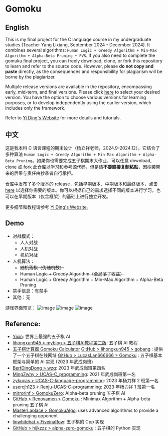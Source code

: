 # Gomoku

## English

This is my final project for the C language course in my undergraduate studies (Teacher Yang Lixiang, September 2024 - December 2024). It combines several algorithms: `Human Logic + Greedy Algorithm + Min-Max Algorithm + Alpha-Beta Pruning + PVS`. If you also need to complete the gomuku final project, you can freely download, clone, or fork this repository to learn and refer to the source code. However, please **do not copy and paste** directly, as the consequences and responsibility for plagiarism will be borne by the plagiarizer. 


Multiple release versions are available in the repository, encompassing early, mid-term, and final versions. Please click [here](https://github.com/YiDingg/Gomoku/releases) to select your desired version. You have the option to choose various versions for learning purposes, or to develop independently using the earlier version, which includes only the framework.

Refer to [Yi Ding's Website](https://yidingg.github.io/YiDingg/#/Projects/Gomoku) for more details and tutorials.

## 中文

这是我本科 C 语言课程的期末设计（杨立祥老师，2024.9-2024.12）。它结合了多种算法 `Human Logic + Greedy Algorithm + Min-Max Algorithm + Alpha-Beta Pruning`。如果你也需要完成五子棋期末大作业，可以任意 download, clone 或 fork 此仓库以学习和参考源代码，但是请**不要直接复制粘贴**，因抄袭带来的后果与责任由抄袭者自行承担。

仓库中发布了多个版本的 release，包括早期版本、中期版本和最终版本，点击 [here](https://github.com/YiDingg/Gomoku/releases) 以选择你需要的版本。你可以根据自己的需求选择不同的版本进行学习，也可以在早期版本（仅含框架）的基础上进行独立开发。

更多细节和教程请参考 [Yi Ding's Website](https://yidingg.github.io/YiDingg/#/Projects/Gomoku)。

## Demo

- 对战模式：
    - 人人对战
    - 人机对战
    - 机机对战
- 人机算法：
    - <s>随机落棋（伪随机数）</s>
    - <s>Human Logic +  Greedy Algorithm（全局落子收益）</s>
    - Human Logic +  Greedy Algorithm + Min-Max Algorithm + Alpha-Beta Pruning
- 禁手信息：有禁手
- 其他：无

游戏界面预览：
![image](https://github.com/user-attachments/assets/6e548cee-6caf-4966-ae69-69101e914af7)
![image](https://github.com/user-attachments/assets/f9bffb69-a104-46f5-ae88-98b3c46d3372)
![image](https://github.com/user-attachments/assets/6995c0eb-a04c-45df-89d7-1ae166001fde)

## Reference:
- [Yixin](https://www.aiexp.info/pages/yixin.html): 世界上最强的五子棋 AI
- [lihongxun945 > myblog > 五子棋AI教程第二版](https://github.com/lihongxun945/myblog/labels/%E4%BA%94%E5%AD%90%E6%A3%8BAI%E6%95%99%E7%A8%8B%E7%AC%AC%E4%BA%8C%E7%89%88): 五子棋 AI 教程
- [五子棋计算器 Gomoku Calculator](https://www.gomocalc.com/#/)
[GitHub > lihongxun945 > gobang](https://github.com/lihongxun945/gobang) : 提供了一个五子棋在线网址
[GitHub > LucasLan666666 > Gomoku](https://github.com/LucasLan666666/Gomoku) : 五子棋基本框架与简单的 AI 实现 (2023 年武成岗班)
- [BertDingDong > wzq](https://github.com/BertDingDong/wzq): 2023 年武成岗班第四名
- [MingZwhy > UCAS-C_programming](https://github.com/MingZwhy/UCAS-C_programming)​: 2021 年武成岗班第一名
- [zykucas > UCAS-C-language-programming](https://github.com/zykucas/UCAS-C-language-programming): 2023 年杨力祥 2 班第一名
- [usercjh123 > Renju-UCAS-C-programming](https://github.com/usercjh123/Renju-UCAS-C-programming): 2023 年杨力祥 1 班第一名
- [mirrorinf > GomokuZero](https://github.com/mirrorinf/GomokuZero): Alpha-beta pruning 五子棋 AI
- [GitHub > Renovamen > Gomoku](https://github.com/Renovamen/Gomoku) : Minimax Algorithm + Alpha-beta pruning 五子棋 AI
- [MasterLaplace > GomokuAlgo](https://github.com/MasterLaplace/GomokuAlgo): uses advanced algorithms to provide a challenging opponent
- [linwhitehat > FiveinaRow](https://github.com/linwhitehat/FiveinaRow): 五子棋的 Cpp 实现​
- [GitHub > hijkzzz > alpha-zero-gomoku](https://github.com/hijkzzz/alpha-zero-gomoku) : 五子棋的 Python 实现
